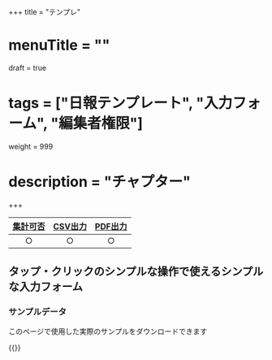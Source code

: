 +++
title = "テンプレ"
# menuTitle = ""
draft = true
# tags = ["日報テンプレート", "入力フォーム", "編集者権限"]
weight = 999
# description = "チャプター"
+++


|[集計可否](/report/totalling/form/)|[CSV出力](/report/totalling/csv/)|[PDF出力](/report/read/pdf/)|
|:---:|:---:|:---:|
|○|○|○|

## タップ・クリックのシンプルな操作で使えるシンプルな入力フォーム

### サンプルデータ

このページで使用した実際のサンプルをダウンロードできます

{{<attachments style="orange" />}}
